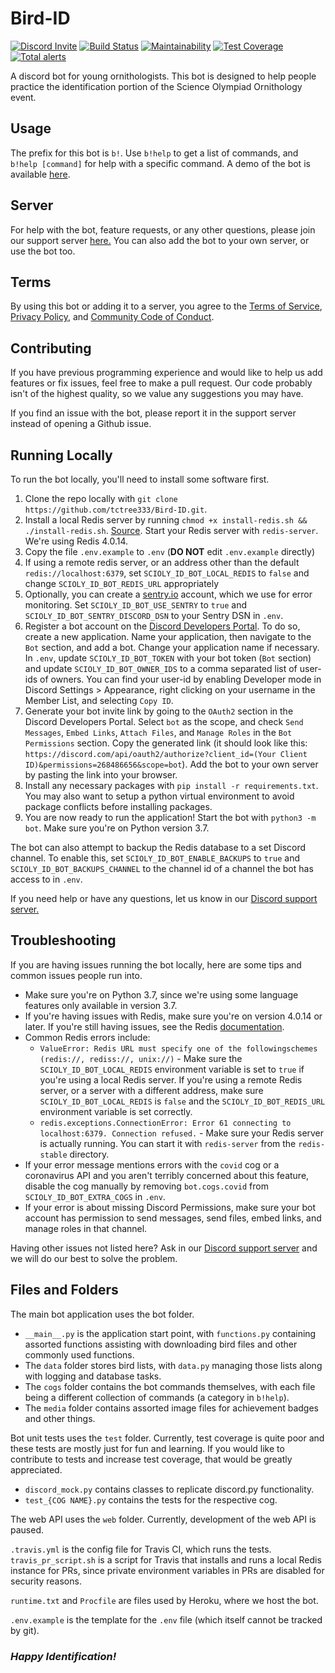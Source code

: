 # Bird-ID

[![Discord Invite](https://discord.com/api/guilds/601913706288381952/embed.png)](https://discord.gg/tNyGDve) [![Build Status](https://travis-ci.org/tctree333/Bird-ID.svg?branch=master)](https://travis-ci.org/tctree333/Bird-ID) [![Maintainability](https://api.codeclimate.com/v1/badges/6731bd218230bbc9e088/maintainability)](https://codeclimate.com/github/tctree333/Bird-ID/maintainability) [![Test Coverage](https://api.codeclimate.com/v1/badges/6731bd218230bbc9e088/test_coverage)](https://codeclimate.com/github/tctree333/Bird-ID/test_coverage) [![Total alerts](https://img.shields.io/lgtm/alerts/g/tctree333/Bird-ID.svg?logo=lgtm&logoWidth=18)](https://lgtm.com/projects/g/tctree333/Bird-ID/alerts/)

A discord bot for young ornithologists. This bot is designed to help people practice the identification portion of the Science Olympiad Ornithology event.

## Usage

The prefix for this bot is `b!`. Use `b!help` to get a list of commands, and `b!help [command]` for help with a specific command. A demo of the bot is available [here](example.mp4).

## Server

For help with the bot, feature requests, or any other questions, please join our support server [here.](https://discord.gg/tNyGdve) You can also add the bot to your own server, or use the bot too.

## Terms

By using this bot or adding it to a server, you agree to the [Terms of Service](TERMS.md), [Privacy Policy](PRIVACY.md), and [Community Code of Conduct](CODE_OF_CONDUCT.md).

## Contributing

If you have previous programming experience and would like to help us add features or fix issues, feel free to make a pull request. Our code probably isn't of the highest quality, so we value any suggestions you may have.

If you find an issue with the bot, please report it in the support server instead of opening a Github issue.

## Running Locally

To run the bot locally, you'll need to install some software first.

1. Clone the repo locally with `git clone https://github.com/tctree333/Bird-ID.git`.
2. Install a local Redis server by running `chmod +x install-redis.sh && ./install-redis.sh`. [Source](https://redis.io/topics/quickstart). Start your Redis server with `redis-server`. We're using Redis 4.0.14.
3. Copy the file `.env.example` to `.env` (**DO NOT** edit `.env.example` directly)
4. If using a remote redis server, or an address other than the default `redis://localhost:6379`, set `SCIOLY_ID_BOT_LOCAL_REDIS` to `false` and change `SCIOLY_ID_BOT_REDIS_URL` appropriately
5. Optionally, you can create a [sentry.io](https://sentry.io/) account, which we use for error monitoring. Set `SCIOLY_ID_BOT_USE_SENTRY` to `true` and `SCIOLY_ID_BOT_SENTRY_DISCORD_DSN` to your Sentry DSN in `.env`.
6. Register a bot account on the [Discord Developers Portal](https://discord.com/developers/applications/). To do so, create a new application. Name your application, then navigate to the `Bot` section, and add a bot. Change your application name if necessary. In `.env`, update `SCIOLY_ID_BOT_TOKEN` with your bot token (`Bot` section) and update `SCIOLY_ID_BOT_OWNER_IDS` to a comma separated list of user-ids of owners. You can find your user-id by enabling Developer mode in Discord Settings > Appearance, right clicking on your username in the Member List, and selecting `Copy ID`.
7. Generate your bot invite link by going to the `OAuth2` section in the Discord Developers Portal. Select `bot` as the scope, and check `Send Messages`, `Embed Links`, `Attach Files`, and `Manage Roles` in the `Bot Permissions` section. Copy the generated link (it should look like this: `https://discord.com/api/oauth2/authorize?client_id=(Your Client ID)&permissions=268486656&scope=bot`). Add the bot to your own server by pasting the link into your browser.
8. Install any necessary packages with `pip install -r requirements.txt`. You may also want to setup a python virtual environment to avoid package conflicts before installing packages.
9. You are now ready to run the application! Start the bot with `python3 -m bot`. Make sure you're on Python version 3.7.

The bot can also attempt to backup the Redis database to a set Discord channel. To enable this, set `SCIOLY_ID_BOT_ENABLE_BACKUPS` to `true` and `SCIOLY_ID_BOT_BACKUPS_CHANNEL` to the channel id of a channel the bot has access to in `.env`.

If you need help or have any questions, let us know in our [Discord support server.](https://discord.gg/xDqYddK)

## Troubleshooting
If you are having issues running the bot locally, here are some tips and common issues people run into.

* Make sure you're on Python 3.7, since we're using some language features only available in version 3.7.
* If you're having issues with Redis, make sure you're on version 4.0.14 or later. If you're still having issues, see the Redis [documentation](https://redis.io/documentation).
* Common Redis errors include:
  * `ValueError: Redis URL must specify one of the followingschemes (redis://, rediss://, unix://)` - Make sure the `SCIOLY_ID_BOT_LOCAL_REDIS` environment variable is set to `true` if you're using a local Redis server. If you're using a remote Redis server, or a server with a different address, make sure `SCIOLY_ID_BOT_LOCAL_REDIS` is `false` and the `SCIOLY_ID_BOT_REDIS_URL` environment variable is set correctly.
  * `redis.exceptions.ConnectionError: Error 61 connecting to localhost:6379. Connection refused.` - Make sure your Redis server is actually running. You can start it with `redis-server` from the `redis-stable` directory.
* If your error message mentions errors with the `covid` cog or a coronavirus API and you aren't terribly concerned about this feature, disable the cog manually by removing `bot.cogs.covid` from `SCIOLY_ID_BOT_EXTRA_COGS` in `.env`.
* If your error is about missing Discord Permissions, make sure your bot account has permission to send messages, send files, embed links, and manage roles in that channel.

Having other issues not listed here? Ask in our [Discord support server](https://discord.gg/xDqYddK) and we will do our best to solve the problem.

## Files and Folders

The main bot application uses the bot folder.
  * `__main__.py` is the application start point, with `functions.py` containing assorted functions assisting with downloading bird files and other commonly used functions.
  * The `data` folder stores bird lists, with `data.py` managing those lists along with logging and database tasks.
  * The `cogs` folder contains the bot commands themselves, with each file being a different collection of commands (a category in `b!help`).
  * The `media` folder contains assorted image files for achievement badges and other things.

Bot unit tests uses the `test` folder. Currently, test coverage is quite poor and these tests are mostly just for fun and learning. If you would like to contribute to tests and increase test coverage, that would be greatly appreciated.
  * `discord_mock.py` contains classes to replicate discord.py functionality.
  * `test_{COG NAME}.py` contains the tests for the respective cog.

The web API uses the `web` folder. Currently, development of the web API is paused.

`.travis.yml` is the config file for Travis CI, which runs the tests. `travis_pr_script.sh` is a script for Travis that installs and runs a local Redis instance for PRs, since private environment variables in PRs are disabled for security reasons.

`runtime.txt` and `Procfile` are files used by Heroku, where we host the bot.

`.env.example` is the template for the `.env` file (which itself cannot be tracked by git).

### **_Happy Identification!_**
